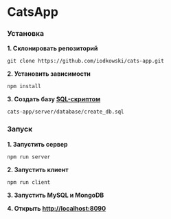 # CatsApp
### Установка
**1. Склонировать репозиторий**
```
git clone https://github.com/iodkowski/cats-app.git
```
**2. Установить зависимости**
```
npm install
```
**3. Создать базу [SQL-скриптом](https://github.com/iodkowski/cats-app/blob/master/server/database/create_db.sql)**
```
cats-app/server/database/create_db.sql
```
### Запуск
**1. Запустить сервер**
```
npm run server
```
**2. Запустить клиент**
```
npm run client
```
**3. Запустить MySQL и MongoDB**

**4. Открыть [http://localhost:8090](http://localhost:8090)**